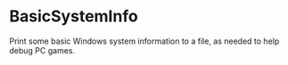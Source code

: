 BasicSystemInfo
===============

Print some basic Windows system information to a file, as needed to help debug PC games.
